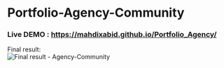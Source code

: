 # Portfolio-Agency-Community
### Live DEMO : https://mahdixabid.github.io/Portfolio_Agency/
Final result: <br>  ![Final result -  Agency-Community](/src/preview.gif)
